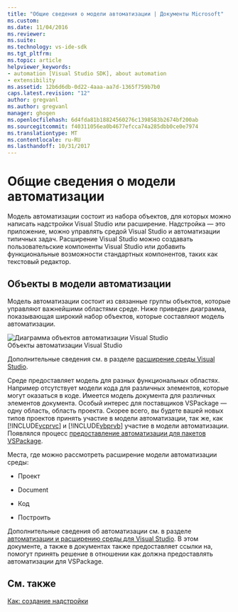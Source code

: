 ```yaml
---
title: "Общие сведения о модели автоматизации | Документы Microsoft"
ms.custom: 
ms.date: 11/04/2016
ms.reviewer: 
ms.suite: 
ms.technology: vs-ide-sdk
ms.tgt_pltfrm: 
ms.topic: article
helpviewer_keywords:
- automation [Visual Studio SDK], about automation
- extensibility
ms.assetid: 12b6d6db-0d22-4aaa-aa7d-1365f759b7b0
caps.latest.revision: "12"
author: gregvanl
ms.author: gregvanl
manager: ghogen
ms.openlocfilehash: 6d4fda81b18824560276c1398583b2674bf200ab
ms.sourcegitcommit: f40311056ea0b4677efcca74a285dbb0ce0e7974
ms.translationtype: MT
ms.contentlocale: ru-RU
ms.lasthandoff: 10/31/2017
---
```

# <a name="automation-model-overview"></a>Общие сведения о модели автоматизации
Модель автоматизации состоит из набора объектов, для которых можно написать надстройки Visual Studio или расширение. Надстройка — это приложение, можно управлять средой Visual Studio и автоматизации типичных задач. Расширение Visual Studio можно создавать пользовательские компоненты Visual Studio или добавить функциональные возможности стандартных компонентов, таких как текстовый редактор.  
  
## <a name="objects-in-the-automation-model"></a>Объекты в модели автоматизации  
 Модель автоматизации состоит из связанные группы объектов, которые управляют важнейшими областями среде. Ниже приведен диаграмма, показывающая широкий набор объектов, которые составляют модель автоматизации.  
  
 ![Диаграмма объектов автоматизации Visual Studio](../../extensibility/internals/media/vsvisualstudioautomationobjectchart.gif "vsVisualStudioAutomationObjectChart")  
Объекты автоматизации Visual Studio  
  
 Дополнительные сведения см. в разделе [расширение среды Visual Studio](http://msdn.microsoft.com/Library/4173a963-7ac7-4966-9bb7-e28a9d9f6792).  
  
 Среде предоставляет модель для разных функциональных областях. Например отсутствует модели кода для различных элементов, которые могут оказаться в коде. Имеется модель документа для различных элементов документа. Особый интерес для поставщиков VSPackage — одну область, область проекта. Скорее всего, вы будете вашей новых типов проектов принять участие в модели автоматизации, так же, как [!INCLUDE[vcprvc](../../code-quality/includes/vcprvc_md.md)] и [!INCLUDE[vbprvb](../../code-quality/includes/vbprvb_md.md)] участие в модели автоматизации. Появлялся процесс [предоставление автоматизации для пакетов VSPackage](../../extensibility/internals/providing-automation-for-vspackages.md).  
  
 Места, где можно рассмотреть расширение модели автоматизации среды:  
  
-   Проект  
  
-   Document  
  
-   Код  
  
-   Построить  
  
 Дополнительные сведения об автоматизации см. в разделе [автоматизации и расширению среды для Visual Studio](http://msdn.microsoft.com/Library/f71a2253-3e68-4e5e-9a18-edbba816caf6). В этом документе, а также в документах также предоставляет ссылки на, помогут принять решение в отношении как должна предоставлять автоматизации для VSPackage.  
  
## <a name="see-also"></a>См. также  
 [Как: создание надстройки](http://msdn.microsoft.com/Library/50be56d2-e3a5-4cd2-8569-2a0666b268ce)